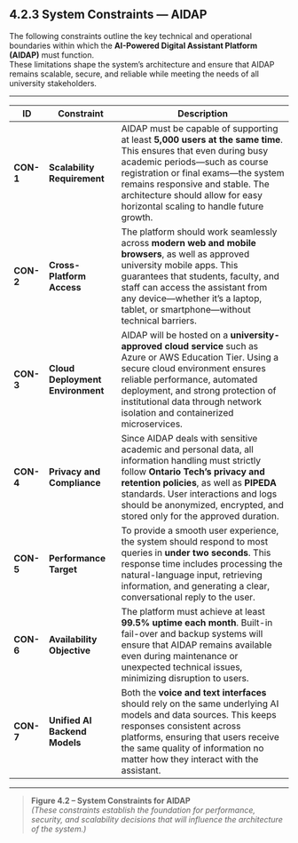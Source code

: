 ## 4.2.3 System Constraints — AIDAP

The following constraints outline the key technical and operational boundaries within which the **AI-Powered Digital Assistant Platform (AIDAP)** must function.  
These limitations shape the system’s architecture and ensure that AIDAP remains scalable, secure, and reliable while meeting the needs of all university stakeholders.

---

| **ID** | **Constraint** | **Description** |
|---------|----------------|-----------------|
| **CON-1** | **Scalability Requirement** | AIDAP must be capable of supporting at least **5,000 users at the same time**. This ensures that even during busy academic periods—such as course registration or final exams—the system remains responsive and stable. The architecture should allow for easy horizontal scaling to handle future growth. |
| **CON-2** | **Cross-Platform Access** | The platform should work seamlessly across **modern web and mobile browsers**, as well as approved university mobile apps. This guarantees that students, faculty, and staff can access the assistant from any device—whether it’s a laptop, tablet, or smartphone—without technical barriers. |
| **CON-3** | **Cloud Deployment Environment** | AIDAP will be hosted on a **university-approved cloud service** such as Azure or AWS Education Tier. Using a secure cloud environment ensures reliable performance, automated deployment, and strong protection of institutional data through network isolation and containerized microservices. |
| **CON-4** | **Privacy and Compliance** | Since AIDAP deals with sensitive academic and personal data, all information handling must strictly follow **Ontario Tech’s privacy and retention policies**, as well as **PIPEDA** standards. User interactions and logs should be anonymized, encrypted, and stored only for the approved duration. |
| **CON-5** | **Performance Target** | To provide a smooth user experience, the system should respond to most queries in **under two seconds**. This response time includes processing the natural-language input, retrieving information, and generating a clear, conversational reply to the user. |
| **CON-6** | **Availability Objective** | The platform must achieve at least **99.5% uptime each month**. Built-in fail-over and backup systems will ensure that AIDAP remains available even during maintenance or unexpected technical issues, minimizing disruption to users. |
| **CON-7** | **Unified AI Backend Models** | Both the **voice and text interfaces** should rely on the same underlying AI models and data sources. This keeps responses consistent across platforms, ensuring that users receive the same quality of information no matter how they interact with the assistant. |

---

> **Figure 4.2 – System Constraints for AIDAP**  
> *(These constraints establish the foundation for performance, security, and scalability decisions that will influence the architecture of the system.)*
